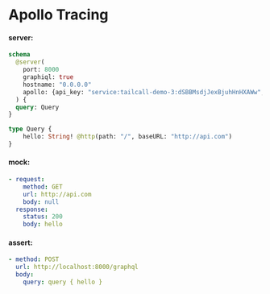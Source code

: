 # Apollo Tracing

#### server:

```graphql
schema
  @server(
    port: 8000
    graphiql: true
    hostname: "0.0.0.0"
    apollo: {api_key: "service:tailcall-demo-3:dSBBMsdjJexBjuhHnHXAWw", graph_ref: "tailcall-demo-3@current"}
  ) {
  query: Query
}

type Query {
    hello: String! @http(path: "/", baseURL: "http://api.com")
}
```

#### mock:

```yml
- request:
    method: GET
    url: http://api.com
    body: null
  response:
    status: 200
    body: hello
```

#### assert:

```yml
- method: POST
  url: http://localhost:8000/graphql
  body:
    query: query { hello }
```
